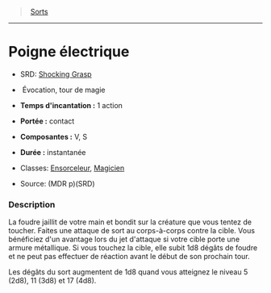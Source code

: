 ﻿---
!SpellItem
Family: SpellHD
Name: Poigne électrique
Type: Évocation
Level: tour de magie
CastingTime: 1 action
Range: contact
Components: V, S
Duration: instantanée
Classes: '[Ensorceleur](hd_sorcerer.md), [Magicien](hd_wizard.md)'
Source: (MDR p)(SRD)
AltName: '[Shocking Grasp](srd_spells_shocking_grasp.md)'
Id: spells_hd.md#poigne-électrique
ParentLink: spells_hd.md#sorts
ParentName: Sorts
NameLevel: 1
Attributes:
  Name: Poigne électrique
  Markdown: >+
    # <!--Name-->Poigne électrique<!--/Name-->


    - SRD: <!--AltName-->[Shocking Grasp](srd_spells_shocking_grasp.md)<!--/AltName-->


    -  <!--Type-->Évocation<!--/Type-->, <!--Level-->tour de magie<!--/Level-->


    - **Temps d'incantation :** <!--CastingTime-->1 action<!--/CastingTime-->


    - **Portée :** <!--Range-->contact<!--/Range-->


    - **Composantes :** <!--Components-->V, S<!--/Components-->


    - **Durée :** <!--Duration-->instantanée<!--/Duration-->


    - Classes: <!--Classes-->[Ensorceleur](hd_sorcerer.md), [Magicien](hd_wizard.md)<!--/Classes-->


    - Source: <!--Source-->(MDR p)(SRD)<!--/Source-->


    ### Description


    La foudre jaillit de votre main et bondit sur la créature que vous tentez de toucher. Faites une attaque de sort au corps-à-corps contre la cible. Vous bénéficiez d'un avantage lors du jet d'attaque si votre cible porte une armure métallique. Si vous touchez la cible, elle subit 1d8 dégâts de foudre et ne peut pas effectuer de réaction avant le début de son prochain tour.


    Les dégâts du sort augmentent de 1d8 quand vous atteignez le niveau 5 (2d8), 11 (3d8) et 17 (4d8).

  AltName: '[Shocking Grasp](srd_spells_shocking_grasp.md)'
  Type: Évocation
  Level: tour de magie
  CastingTime: 1 action
  Range: contact
  Components: V, S
  Duration: instantanée
  Classes: '[Ensorceleur](hd_sorcerer.md), [Magicien](hd_wizard.md)'
  Source: (MDR p)(SRD)
AttributesDictionary: >+
  Name: Poigne électrique

  Markdown: >+

    # <!--Name-->Poigne électrique<!--/Name-->





    - SRD: <!--AltName-->[Shocking Grasp](srd_spells_shocking_grasp.md)<!--/AltName-->





    -  <!--Type-->Évocation<!--/Type-->, <!--Level-->tour de magie<!--/Level-->





    - **Temps d'incantation :** <!--CastingTime-->1 action<!--/CastingTime-->





    - **Portée :** <!--Range-->contact<!--/Range-->





    - **Composantes :** <!--Components-->V, S<!--/Components-->





    - **Durée :** <!--Duration-->instantanée<!--/Duration-->





    - Classes: <!--Classes-->[Ensorceleur](hd_sorcerer.md), [Magicien](hd_wizard.md)<!--/Classes-->





    - Source: <!--Source-->(MDR p)(SRD)<!--/Source-->





    ### Description





    La foudre jaillit de votre main et bondit sur la créature que vous tentez de toucher. Faites une attaque de sort au corps-à-corps contre la cible. Vous bénéficiez d'un avantage lors du jet d'attaque si votre cible porte une armure métallique. Si vous touchez la cible, elle subit 1d8 dégâts de foudre et ne peut pas effectuer de réaction avant le début de son prochain tour.





    Les dégâts du sort augmentent de 1d8 quand vous atteignez le niveau 5 (2d8), 11 (3d8) et 17 (4d8).



  AltName: '[Shocking Grasp](srd_spells_shocking_grasp.md)'

  Type: Évocation

  Level: tour de magie

  CastingTime: 1 action

  Range: contact

  Components: V, S

  Duration: instantanée

  Classes: '[Ensorceleur](hd_sorcerer.md), [Magicien](hd_wizard.md)'

  Source: (MDR p)(SRD)

---
> [Sorts](hd_spells.md)

---

# Poigne électrique

- SRD: [Shocking Grasp](srd_spells_shocking_grasp.md)

-  Évocation, tour de magie

- **Temps d'incantation :** 1 action

- **Portée :** contact

- **Composantes :** V, S

- **Durée :** instantanée

- Classes: [Ensorceleur](hd_sorcerer.md), [Magicien](hd_wizard.md)

- Source: (MDR p)(SRD)

### Description

La foudre jaillit de votre main et bondit sur la créature que vous tentez de toucher. Faites une attaque de sort au corps-à-corps contre la cible. Vous bénéficiez d'un avantage lors du jet d'attaque si votre cible porte une armure métallique. Si vous touchez la cible, elle subit 1d8 dégâts de foudre et ne peut pas effectuer de réaction avant le début de son prochain tour.

Les dégâts du sort augmentent de 1d8 quand vous atteignez le niveau 5 (2d8), 11 (3d8) et 17 (4d8).

